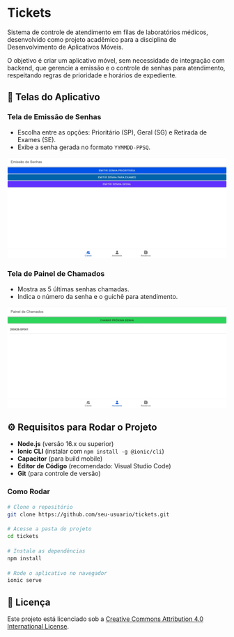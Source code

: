 # Tickets

Sistema de controle de atendimento em filas de laboratórios médicos, desenvolvido como projeto acadêmico para a disciplina de Desenvolvimento de Aplicativos Móveis.

O objetivo é criar um aplicativo móvel, sem necessidade de integração com backend, que gerencie a emissão e o controle de senhas para atendimento, respeitando regras de prioridade e horários de expediente.

## 📱 Telas do Aplicativo

### Tela de Emissão de Senhas
- Escolha entre as opções: Prioritário (SP), Geral (SG) e Retirada de Exames (SE).
- Exibe a senha gerada no formato `YYMMDD-PPSQ`.

![alt text](assets/emissao-senhas.jpg)

### Tela de Painel de Chamados
- Mostra as 5 últimas senhas chamadas.
- Indica o número da senha e o guichê para atendimento.

![alt text](assets/painel-chamados.jpg)

## ⚙️ Requisitos para Rodar o Projeto

- **Node.js** (versão 16.x ou superior)
- **Ionic CLI** (instalar com `npm install -g @ionic/cli`)
- **Capacitor** (para build mobile)
- **Editor de Código** (recomendado: Visual Studio Code)
- **Git** (para controle de versão)

### Como Rodar

```bash
# Clone o repositório
git clone https://github.com/seu-usuario/tickets.git

# Acesse a pasta do projeto
cd tickets

# Instale as dependências
npm install

# Rode o aplicativo no navegador
ionic serve

```
## 📜 Licença

Este projeto está licenciado sob a [Creative Commons Attribution 4.0 International License](LICENSE.md).
